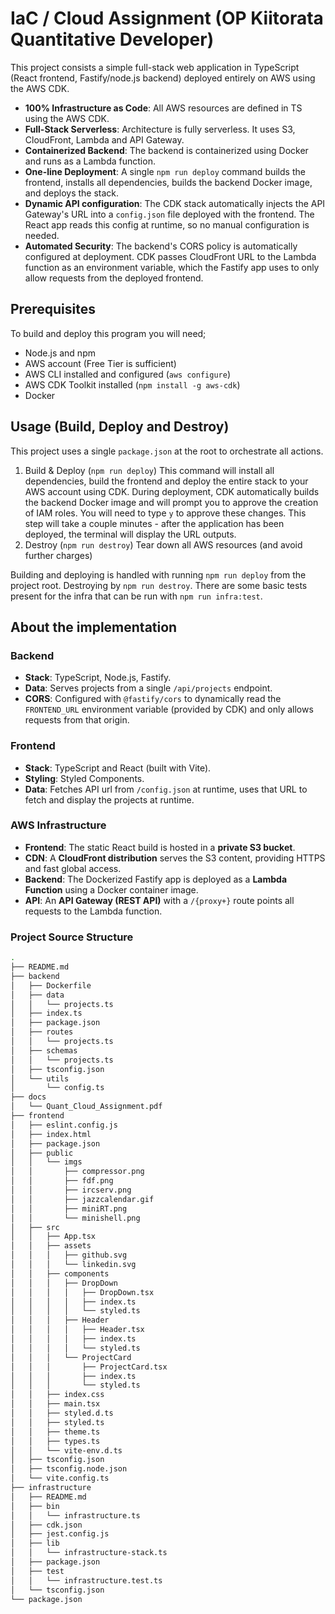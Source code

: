 # IaC / Cloud Assignment (OP Kiitorata Quantitative Developer)
This project consists a simple full-stack web application in TypeScript (React frontend, Fastify/node.js backend) deployed entirely on AWS using the AWS CDK.

- **100% Infrastructure as Code**: All AWS resources are defined in TS using the AWS CDK.
- **Full-Stack Serverless**: Architecture is fully serverless. It uses S3, CloudFront, Lambda and API Gateway.
- **Containerized Backend**: The backend is containerized using Docker and runs as a Lambda function.
- **One-line Deployment**: A single `npm run deploy` command builds the frontend, installs all dependencies, builds the backend Docker image, and deploys the stack.
- **Dynamic API configuration**: The CDK stack automatically injects the API Gateway's URL into a `config.json` file deployed with the frontend. The React app reads this config at runtime, so no manual configuration is needed.
- **Automated Security**: The backend's CORS policy is automatically configured at deployment. CDK passes CloudFront URL to the Lambda function as an environment variable, which the Fastify app uses to only allow requests from the deployed frontend.

## Prerequisites
To build and deploy this program you will need;
- Node.js and npm
- AWS account (Free Tier is sufficient)
- AWS CLI installed and configured (`aws configure`)
- AWS CDK Toolkit installed (`npm install -g aws-cdk`)
- Docker

## Usage (Build, Deploy and Destroy)
This project uses a single `package.json` at the root to orchestrate all actions.

1. Build & Deploy (`npm run deploy`)
	This command will install all dependencies, build the frontend and deploy the entire stack to your AWS account using CDK. During deployment, CDK automatically builds the backend Docker image and will prompt you to approve the creation of IAM roles. You will need to type `y` to approve these changes. This step will take a couple minutes - after the application has been deployed, the terminal will display the URL outputs.
2. Destroy (`npm run destroy`)
	Tear down all AWS resources (and avoid further charges)

Building and deploying is handled with running `npm run deploy` from the project root. Destroying by `npm run destroy`. There are some basic tests present for the infra that can be run with `npm run infra:test`.

## About the implementation

### Backend
- **Stack**: TypeScript, Node.js, Fastify.
- **Data**: Serves projects from a single `/api/projects` endpoint.
- **CORS**: Configured with `@fastify/cors` to dynamically read the `FRONTEND_URL` environment variable (provided by CDK) and only allows requests from that origin.
### Frontend
- **Stack**: TypeScript and React (built with Vite).
- **Styling**: Styled Components.
- **Data**: Fetches API url from `/config.json` at runtime, uses that URL to fetch and display the projects at runtime.
### AWS Infrastructure
- **Frontend**: The static React build is hosted in a **private S3 bucket**.
- **CDN**: A **CloudFront distribution** serves the S3 content, providing HTTPS and fast global access.
- **Backend**: The Dockerized Fastify app is deployed as a **Lambda Function** using a Docker container image.
- **API**: An **API Gateway (REST API)** with a `/{proxy+}` route points all requests to the Lambda function.


### Project Source Structure
```sh
.
├── README.md
├── backend
│   ├── Dockerfile
│   ├── data
│   │   └── projects.ts
│   ├── index.ts
│   ├── package.json
│   ├── routes
│   │   └── projects.ts
│   ├── schemas
│   │   └── projects.ts
│   ├── tsconfig.json
│   └── utils
│       └── config.ts
├── docs
│   └── Quant_Cloud_Assignment.pdf
├── frontend
│   ├── eslint.config.js
│   ├── index.html
│   ├── package.json
│   ├── public
│   │   └── imgs
│   │       ├── compressor.png
│   │       ├── fdf.png
│   │       ├── ircserv.png
│   │       ├── jazzcalendar.gif
│   │       ├── miniRT.png
│   │       └── minishell.png
│   ├── src
│   │   ├── App.tsx
│   │   ├── assets
│   │   │   ├── github.svg
│   │   │   └── linkedin.svg
│   │   ├── components
│   │   │   ├── DropDown
│   │   │   │   ├── DropDown.tsx
│   │   │   │   ├── index.ts
│   │   │   │   └── styled.ts
│   │   │   ├── Header
│   │   │   │   ├── Header.tsx
│   │   │   │   ├── index.ts
│   │   │   │   └── styled.ts
│   │   │   └── ProjectCard
│   │   │       ├── ProjectCard.tsx
│   │   │       ├── index.ts
│   │   │       └── styled.ts
│   │   ├── index.css
│   │   ├── main.tsx
│   │   ├── styled.d.ts
│   │   ├── styled.ts
│   │   ├── theme.ts
│   │   ├── types.ts
│   │   └── vite-env.d.ts
│   ├── tsconfig.json
│   ├── tsconfig.node.json
│   └── vite.config.ts
├── infrastructure
│   ├── README.md
│   ├── bin
│   │   └── infrastructure.ts
│   ├── cdk.json
│   ├── jest.config.js
│   ├── lib
│   │   └── infrastructure-stack.ts
│   ├── package.json
│   ├── test
│   │   └── infrastructure.test.ts
│   └── tsconfig.json
└── package.json
```

